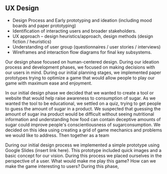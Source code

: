 ## UX Design

- Design Process and Early prototyping and ideation (including mood boards and paper prototyping)
- Identification of interacting users and broader stakeholders.
- UX approach – design heuristics/approach, design methods (design fiction / heuristics)
- Understanding of user group (questionnaires / user stories / interviews)  
- Wireframes and interaction flow diagrams for final key subsystems.

Our design phase focused on human-centered design. During our ideation process and development phases, we focused on making decisions with our users in mind. During our initial planning stages, we implemented paper prototypes trying to optimize a game that would allow people to play our game with maximum ease and enjoyment.

In our initial design phase we decided that we wanted to create a tool or website that would help raise awareness to consumption of sugar. As we wanted the tool to be educational, we settled on a quiz, trying to get people to guess the amount of sugar in a product. We suspected that guessing the amount of sugar ina product would be difficult without seeing nutritional information and understanding how food can contain deceptive amounts of sugar could improve people's conscientiousness of sugarconsumption. We decided on this idea using creating a grid of game mechanics and problems we would like to address. Then together as a team

During our initial design process we implemented a simple prototype using Google Slides (insert link here). This prototype included quick images and a basic concept for our vision. During this process we placed ourselves in the perspective of a user. What would make me play this game? How can we make the game interesting to users? During this phase, 

